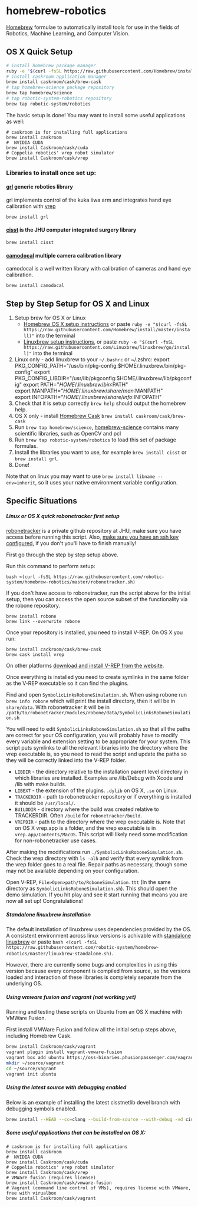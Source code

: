# homebrew-robotics

[Homebrew](https://brew.sh) formulae to automatically install tools for use in the fields of Robotics, Machine Learning, and Computer Vision.

## OS X Quick Setup

```bash
# install homebrew package manager
ruby -e "$(curl -fsSL https://raw.githubusercontent.com/Homebrew/install/master/install)"
# install caskroom application manager
brew install caskroom/cask/brew-cask
# tap homebrew-science package repository
brew tap homebrew/science
# tap robotic-system-robotics repository
brew tap robotic-system/robotics
```

The basic setup is done! You may want to install some useful applications as well:

```
# caskroom is for installing full applications
brew install caskroom
#  NVIDIA CUDA
brew install Caskroom/cask/cuda
# Coppelia robotics' vrep robot simulator
brew install Caskroom/cask/vrep
```


### Libraries to install once set up:

#### [grl](https://github.com/robotic-system/grl/) generic robotics library

grl implements control of the kuka iiwa arm and integrates hand eye calibration with [vrep](http://www.coppeliarobotics.com/index.html)

    brew install grl

#### [cisst](https://github.com/jhu-cisst/cisst) is the JHU computer integrated surgery library

    brew install cisst

#### [camodocal](https://github.com/hengli/camodocal) multiple camera calibration library

camodocal is a well written library with calibration of cameras and hand eye calibration. 

    brew install camodocal


## Step by Step Setup for OS X and Linux

1. Setup brew for OS X or Linux
    - [Homebrew OS X setup instructions](http://brew.sh/) or paste `ruby -e "$(curl -fsSL https://raw.githubusercontent.com/Homebrew/install/master/install)"` into the terminal
    - [Linuxbrew setup instructions](http://linuxbrew.sh/), or paste `ruby -e "$(curl -fsSL https://raw.githubusercontent.com/Linuxbrew/linuxbrew/go/install)"` into the terminal
2. Linux only - add linuxbrew to your `~/.bashrc` or ~/.zshrc:
    export PKG_CONFIG_PATH="/usr/bin/pkg-config:$HOME/.linuxbrew/bin/pkg-config"
    export PKG_CONFIG_LIBDIR="/usr/lib/pkgconfig:$HOME/.linuxbrew/lib/pkgconfig"
    export PATH="$HOME/.linuxbrew/bin:$PATH"                                    
    export MANPATH="$HOME/.linuxbrew/share/man:$MANPATH"                        
    export INFOPATH="$HOME/.linuxbrew/share/info:$INFOPATH"
3. Check that it is setup correctly `brew help` should output the homebrew help.
4. OS X only - install [Homebrew Cask](http://caskroom.io/) `brew install caskroom/cask/brew-cask`
5. Run `brew tap homebrew/science`, [homebrew-science](http://brew.sh/homebrew-science/) contains many scientific libraries, such as OpenCV and pcl
6. Run `brew tap robotic-system/robotics` to load this set of package formulas.
7. Install the libraries you want to use, for example `brew install cisst` or `brew install grl`.
8. Done!

Note that on linux you may want to use `brew install libname --env=inherit`, so it uses your native environment variable configuration.

Specific Situations
-------------------


##### Linux or OS X quick robonetracker first setup

[robonetracker](https://github.com/robotic-system/robonetracker ) is a private github repository at JHU, make sure
you have access before running this script. Also, [make sure you have an ssh key configured](https://help.github.com/articles/error-permission-denied-publickey/),
if you don't you'll have to finish manually! 

First go through the step by step setup above.

Run this command to perform setup:

    bash <(curl -fsSL https://raw.githubusercontent.com/robotic-system/homebrew-robotics/master/robonetracker.sh)

If you don't have access to robonetracker, run the script above for the initial setup, then you can access the open source subset of the functionality via the robone repository.

    brew install robone
    brew link --overwrite robone

Once your repository is installed, you need to install V-REP. On OS X you run:

    brew install cackroom/cask/brew-cask
    brew cask install vrep

On other platforms [download and install V-REP from the website](http://www.coppeliarobotics.com/downloads.html).

Once everything is installed you need to create symlinks in the same folder as the V-REP executable so it can find the plugins.

Find and open `SymbolicLinksRoboneSimulation.sh`. When using robone run `brew info robone` which will print the install directory, then it will be in `share/data`. With robonetracker it will be in `/path/to/robonetracker/modules/robone/data/SymbolicLinksRoboneSimulation.sh`

You will need to edit `SymbolicLinksRoboneSimulation.sh` so that all the paths are correct for your OS configuration, you will probably have to modify every variable and extension setting to be appropriate for your system. This script puts symlinks to all the relevant libraries into the directory where the vrep executable is, so you need to read the script and update the paths so they will be correctly linked into the V-REP folder. 

- `LIBDIR` - the directory relative to the installation parent level directory in which libraries are installed. Examples are /lib/Debug with Xcode and /lib with make builds.
- `LIBEXT` - the extension of the plugins. `.dylib` on OS X, `.so` on Linux.
- `TRACKERDIR` - path to robonetracker repository or if everything is installed it should be `/usr/local/`.
- `BUILDDIR` - directory where the build was created relative to TRACKERDIR. Often `/build` for `robonetracker/build`.
- `VREPDIR` - path to the directory where the vrep executable is. Note that on OS X vrep.app is a folder, and the vrep executable is in `vrep.app/Contents/MacOS`. This script will likely need some modification for non-robonetracker use cases.

After making the modifications run `./SymbolicLinksRoboneSimulation.sh`. Check the vrep directory with `ls -alh` and verify that every symlink from the vrep folder goes to a real file. Repair paths as necessary, though some may not be available depending on your configuration.

Open V-REP, `File>Open>path/to/RoboneSimulation.ttt` (In the same directory as `SymbolicLinksRoboneSimulation.sh`). This should open the demo simulation. If you hit play and see it start running that means you are now all set up! Congratulations!


##### Standalone linuxbrew installation

The default installation of linuxbrew uses dependencies provided by the OS. A consistent environment across linux versions is achivable with [standalone linuxbrew](https://github.com/Homebrew/linuxbrew/wiki/Standalone-Installation) or paste `bash <(curl -fsSL https://raw.githubusercontent.com/robotic-system/homebrew-robotics/master/linuxbrew-standalone.sh)`. 

However, there are currently some bugs and complexities in using this version because every component is compiled from source, so the versions loaded and interaction of these libraries is completely separate from the underlying OS.

##### Using vmware fusion and vagrant (not working yet)
Running and testing these scripts on Ubuntu from an OS X machine with VMWare Fusion.

First install VMWare Fusion and follow all the initial setup steps above, including Homebrew Cask.


```bash
brew install Caskroom/cask/vagrant
vagrant plugin install vagrant-vmware-fusion
vagrant box add ubuntu https://oss-binaries.phusionpassenger.com/vagrant/boxes/latest/ubuntu-14.04-amd64-vmwarefusion.box
mkdir ~/source/vagrant
cd ~/source/vagrant
vagrant init ubuntu

```


##### Using the latest source with debugging enabled

Below is an example of installing the latest cisstnetlib devel branch with debugging symbols enabled.

```bash
brew install --HEAD --cc=clang --build-from-source --with-debug -vd cisstnetlib
```


##### Some useful applications that can be installed on OS X:

```
# caskroom is for installing full applications
brew install caskroom
#  NVIDIA CUDA
brew install Caskroom/cask/cuda
# Coppelia robotics' vrep robot simulator
brew install Caskroom/cask/vrep
# VMWare fusion (requires license)
brew install Caskroom/cask/vmware-fusion
# Vagrant (command line control of VMs), requires license with VMWare, free with virualbox
brew install Caskroom/cask/vagrant
```
